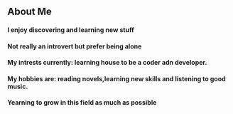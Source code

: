 ## About Me

#### I enjoy discovering and learning new stuff
#### Not really an introvert but prefer being alone
#### My intrests currently: learning house to be a coder adn developer.
#### My hobbies are: reading novels,learning new skills and listening to good music.
#### Yearning to grow in this field as much as possible
